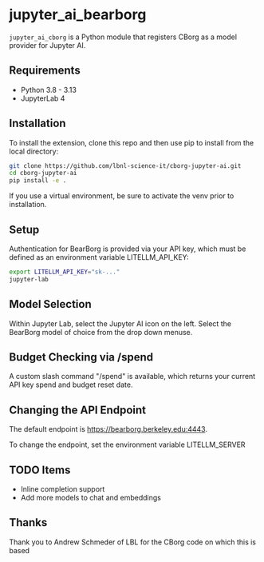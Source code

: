 # jupyter_ai_bearborg

`jupyter_ai_cborg` is a Python module that registers CBorg as a model provider for Jupyter AI.

## Requirements

- Python 3.8 - 3.13
- JupyterLab 4

## Installation

To install the extension, clone this repo and then use pip to install from the local directory:

```bash
git clone https://github.com/lbnl-science-it/cborg-jupyter-ai.git
cd cborg-jupyter-ai
pip install -e .
```

If you use a virtual environment, be sure to activate the venv prior to installation.

## Setup

Authentication for BearBorg is provided via your API key, which must be defined as an environment variable LITELLM_API_KEY:

```bash
export LITELLM_API_KEY="sk-..."
jupyter-lab
```

## Model Selection

Within Jupyter Lab, select the Jupyter AI icon on the left. Select the BearBorg model of choice from the drop down menuse.

## Budget Checking via /spend

A custom slash command "/spend" is available, which returns your current API key spend and budget reset date.

## Changing the API Endpoint

The default endpoint is https://bearborg.berkeley.edu:4443.

To change the endpoint, set the environment variable LITELLM_SERVER




## TODO Items

- Inline completion support
- Add more models to chat and embeddings 

## Thanks

Thank you to Andrew Schmeder of LBL for the CBorg code on which this is based


